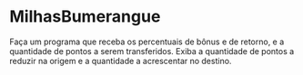# MilhasBumerangue
Faça um programa que receba os percentuais de bônus e de retorno, e a quantidade de pontos a serem transferidos. Exiba a quantidade de pontos a reduzir na origem e a quantidade a acrescentar no destino.
